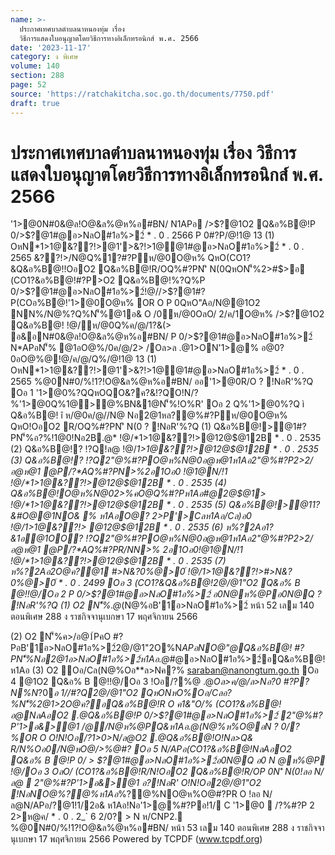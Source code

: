 ```yaml
---
name: >-
  ประกาศเทศบาลตำบลนาหนองทุ่ม เรื่อง
  วิธีการแสดงใบอนุญาตโดยวิธีการทางอิเล็กทรอนิกส์ พ.ศ. 2566
date: '2023-11-17'
category: ง พิเศษ
volume: 140
section: 288
page: 52
source: 'https://ratchakitcha.soc.go.th/documents/7750.pdf'
draft: true
---
```


# ประกาศเทศบาลตำบลนาหนองทุ่ม เรื่อง วิธีการแสดงใบอนุญาตโดยวิธีการทางอิเล็กทรอนิกส์ พ.ศ. 2566

'1>@0N#0&@ล!O@&ล%@ห%อ#BN/ N1APอ />$?@1O2 Q&อ%B@!P 0/>$?@1#@อ>NลO#1อ%>2์ * . 0 . 2566 P 0#?P/@!1@ 13 (1) OหN*1>1@&??!>@1'>&?!>1@@1#@อ>NลO#1อ%>2์ * . 0 . 2565 &??!>/N@Q%1?#?Pห/@0O@ห% QหO(CO1?&Q&อ%B@!!OอO2 Q&อ%B@!R/OQ%#?PN'ิ N(0QหON'็%2>#$>อ (CO1?&อ%B@!#?P>O2 Q&อ%B@!%?Q%P 0/>$?@1#@อ>NลO#1อ%>2์!@//>$?@1#?P(COอ%B@!'1>@0O@ห% OR O P 0QหO"Aอ/N@@1O2 NN%/N@%?Q%N'็%@1อ& O /0ห/@0OลO/ 2/ค/1O@ห% />$?@1O2 Q&อ%B@! !@/ห/@0Q%ค/@/1?&(> อ&อN#0&@ล!O@&ล%@ห%อ#BN/ P 0/>$?@1#@อ>NลO#1อ%>2์ N*APอN'็% @1อO@%/0ค/@/2> /Oล>ล .@1>ON'1>@% อ@0?0อO@%@!@/ค/@/Q%/@!1@ 13 (1) OหN*1>1@&??!>@1'>&?!>1@@1#@อ>NลO#1อ%>2์ * . 0 . 2565 %@0N#0/%!1?!O@&ล%@ห%อ#BN/ ออ'1>@0R/O ? !NอR'%?Q Oอ 1 '1>@0%?QQหOQO&?ค?&!?QO!N/?%'1>@0Q%1@>@%BN&1@N'็%!O%R' Oอ 2 Q%'1>@0%?Q ì Q&อ%B@! î ห/@0ค/@//N@ Nอ2@1หล?@%#?Pห/@0O@ห% QหO!OอO2 R/OQ%#?PN'ิ N(0 ? !NอR'%?Q (1) Q&อ%B@!>@1#?PN'็%อ?%!1@0!Nอ2B.@* !@/*1>1@&??!>@12@$@12B * . 0 . 2535 (2) Q&อ%B@!? !?Q!ล@ !@/*1>1@&??!>@12@$@12B * . 0 . 2535 (3) Q&อ%B@!? !?Q2"@%#?PO@ห%N@0อ@ห@1ห1Aอ2"@%#?P2>2/อ@ห@1 @P/?*AQ%#?PN>%2อ1Oอ0 !@1@N/!1 !@/*1>1@&??!>@12@$@12B * . 0 . 2535 (4) Q&อ%B@!O@ห%N@02>%คO@Q%#?Pห1Aอ#@2@$@1> !@/*1>1@&??!>@12@$@12B * . 0 . 2535 (5) Q&อ%B@!>@11?&#O@@1NO& % ห1AอO@? 2>P'>Cลห1Aอ/Cล)อ0 !@/*1>1@&??!> @12@$@12B * . 0 . 2535 (6) ห%?2Aอ1?&1อ@1OO? !?Q2"@%#?PO@ห%N@0อ@ห@1ห1Aอ2"@%#?P2>2/อ@ห@1 @P/?*AQ%#?PR/NN>% 2อ1Oอ0!@1@N/!1 !@/*1>1@&??!>@12@$@12B * . 0 . 2535 (7) ห%?2Aอ2O@ค?@1 #>N&?0%*@>0์ !@/*1>1@&??!>#>N&?0%*@>0์ * . 0 . 2499 Oอ 3 (CO1?&Q&อ%B@!2@/@1"O2 Q&อ% B @!!@/Oอ 2 P 0/>$?@1#@อ>NลO#1อ%>2์ อ0N@ห%@Pอ0N@Q ? !NอR'%?Q (1) O2 N'็%.@*(N@%อB'1์อ>NลO#1อ%>2์ หน้า 52 เลม 140 ตอนพิเศษ 288 ง ราชกิจจานุเบกษา 17 พฤศจิกายน 2566

(2) O2 N'็%ค>/อ@1์PคO #?PอB'1์อ>NลO#1อ%>2์2@/@1"2O%N*APอNO@"@Q&อ%B@! #?PN'็%Nอ2@1อ>NลO#1อ%>2์ห1Aอ.@*#@อ>NลO#1อ%>2์อQ&อ%B@!ห1Aอ (3) O2 Oอ/Cล(N@%Oอ**ล>Nค?% saraban@nanongtum.go.th Oอ 4 @1O2 Q&อ% B @!!@/Oอ 3 !Oอ/?%@ .@*Oล>ค/@/ล>Nอ?0 #?P? N%N*?0*อ 1//#?Q2@/@1"O2 QหONหO%Oอ/Cลอ?%N'็%2@1>2O@ค?อQ&อ%B@!R O ค1&"O/% (CO1?&อ%B@!อ@NลAอO2 .@*Q&อ%B@!P 0/>$?@1#@อ>NลO#1อ%>2์  2"@%#?P'1>อ&>@1 /@/N@ห%@PQ&ห1Aอ.@*(N@%ห%O@อN ? 0/?%OR O O!N!Oอ/?1>0>N/ล@O2 .@*Q&อ%B@!O!Nล>Q& R/N%Oอ0/N@หO@/>%@#? Oอ 5 N/APอ(CO1?&อ%B@!NลAอO2 Q&อ% B @!P 0/ > $?@1#@อ>NลO#1อ%>2์อ0N@Q อ0 N @ห%@P !@/Oอ 3 OลO/ (CO1?&อ%B@!R/N!OอO2 Q&อ%B@!R/OP 0N'ิ N(0!ลอ N/ล@  2"@%#?P'1>อ&>@1 อ?!NอR' O!N!Oอ2@/@1"O2 !NอNO@*%?@%ห1Aอ*%?@%NO@ห%O@#?PR O !ลอ N/ล@N/APอ/?@1!1/2อ& ห1Aอ!Nอ'1>@%#?Pอ!1/ C '1>@0  /?%#?P 2 2>ห@ค/ * . 0 . 2_` 6 2/0? > N ห/CNP2. %@0N#0/%!1?!O@&ล%@ห%อ#BN/ หน้า 53 เลม 140 ตอนพิเศษ 288 ง ราชกิจจานุเบกษา 17 พฤศจิกายน 2566 Powered by TCPDF (www.tcpdf.org)
